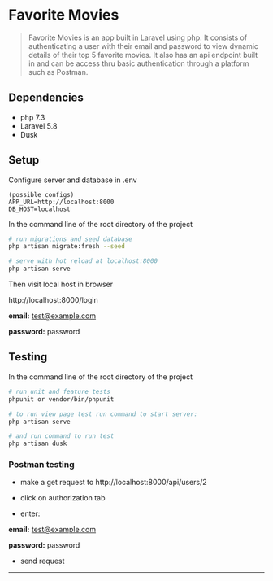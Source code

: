 # Favorite Movies

> Favorite Movies is an app built in Laravel using php. It consists of authenticating a user with their email and password to view dynamic details of their top 5 favorite movies. It also has an api endpoint built in and can be access thru basic authentication through a platform such as Postman.

## Dependencies

* php 7.3
* Laravel 5.8
* Dusk

## Setup

Configure server and database in .env
```
(possible configs)
APP_URL=http://localhost:8000
DB_HOST=localhost
```
In the command line of the root directory of the project

``` bash
# run migrations and seed database
php artisan migrate:fresh --seed

# serve with hot reload at localhost:8000
php artisan serve
```
Then visit local host in browser

http://localhost:8000/login

**email:** test@example.com

**password:** password

## Testing

In the command line of the root directory of the project

``` bash
# run unit and feature tests
phpunit or vendor/bin/phpunit

# to run view page test run command to start server:
php artisan serve

# and run command to run test
php artisan dusk
```

### Postman testing

* make a get request to http://localhost:8000/api/users/2

* click on authorization tab

* enter:

**email:** test@example.com

**password:** password

* send request

----


